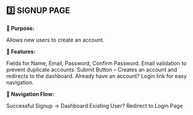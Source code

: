 ## 3️⃣ SIGNUP PAGE
**🔹 Purpose:**

Allows new users to create an account.

**🔹 Features:**

Fields for Name, Email, Password, Confirm Password.
Email validation to prevent duplicate accounts.
Submit Button – Creates an account and redirects to the dashboard.
Already have an account? Login link for easy navigation.

**🔹 Navigation Flow:**

Successful Signup → Dashboard
Existing User? Redirect to Login Page
